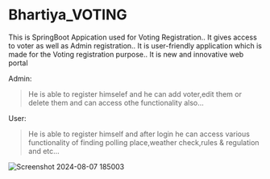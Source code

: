 # Bhartiya_VOTING


This is SpringBoot Appication used for Voting Registration..
It gives access to voter as well as Admin registration..
It is user-friendly application which is made for the Voting registration purpose..
It is new and innovative web portal



Admin:
>He is able to register himselef and he can add voter,edit them or delete them and can access othe functionality also...

User:
>He is able to register himself and after login he can access various functionality of finding polling place,weather check,rules & regulation
and etc...


![Screenshot 2024-08-07 185003](https://github.com/user-attachments/assets/213846dc-8639-4626-990f-c66f6c287ae0)

